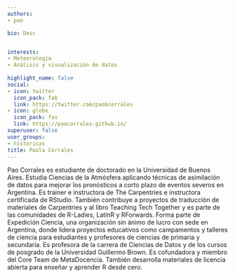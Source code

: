 ```yaml
---
authors:
- pao

bio: Desc 


interests:
- Meteorología
- Análisis y visualización de datos
  
highlight_name: false
social:
- icon: twitter
  icon_pack: fab
  link: https://twitter.com/paobcorrales
- icon: globe
  icon_pack: fas
  link: https://paocorrales.github.io/
superuser: false
user_groups: 
- historicas
title: Paola Corrales
---
```



Pao Corrales es estudiante de doctorado en la Universidad de Buenos Aires. Estudia Ciencias de la Atmósfera aplicando técnicas de asimilación de datos para mejorar los pronósticos a corto plazo de eventos severos en Argentina. Es trainer e instructora de The Carpentries e instructora certificada de RStudio. También contribuye a proyectos de traducción de materiales de Carpentries y al libro Teaching Tech Together y es parte de las comunidades de R-Ladies, LatinR y RForwards. Forma parte de Expedición Ciencia, una organización sin ánimo de lucro con sede en Argentina, donde lidera proyectos educativos como campamentos y talleres de ciencia para estudiantes y profesores de ciencias de primaria y secundaria. Es profesora de la carrera de Ciencias de Datos y de los cursos de posgrado de la Universidad Guillermo Brown. Es cofundadora y miembro del Core Team de MetaDocencia. También desarrolla materiales de licencia abierta para enseñar y aprender R desde cero.